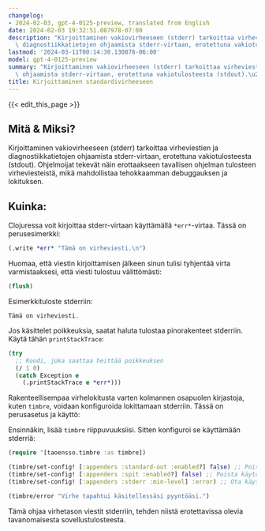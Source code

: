 ```yaml
---
changelog:
- 2024-02-03, gpt-4-0125-preview, translated from English
date: 2024-02-03 19:32:51.087978-07:00
description: "Kirjoittaminen vakiovirheeseen (stderr) tarkoittaa virheviestien ja\
  \ diagnostiikkatietojen ohjaamista stderr-virtaan, erotettuna vakiotulosteesta (stdout).\u2026"
lastmod: '2024-03-11T00:14:30.130878-06:00'
model: gpt-4-0125-preview
summary: "Kirjoittaminen vakiovirheeseen (stderr) tarkoittaa virheviestien ja diagnostiikkatietojen\
  \ ohjaamista stderr-virtaan, erotettuna vakiotulosteesta (stdout).\u2026"
title: Kirjoittaminen standardivirheeseen
---
```


{{< edit_this_page >}}

## Mitä & Miksi?
Kirjoittaminen vakiovirheeseen (stderr) tarkoittaa virheviestien ja diagnostiikkatietojen ohjaamista stderr-virtaan, erotettuna vakiotulosteesta (stdout). Ohjelmoijat tekevät näin erottaakseen tavallisen ohjelman tulosteen virheviesteistä, mikä mahdollistaa tehokkaamman debuggauksen ja lokituksen.

## Kuinka:
Clojuressa voit kirjoittaa stderr-virtaan käyttämällä `*err*`-virtaa. Tässä on perusesimerkki:

```clojure
(.write *err* "Tämä on virheviesti.\n")
```

Huomaa, että viestin kirjoittamisen jälkeen sinun tulisi tyhjentää virta varmistaaksesi, että viesti tulostuu välittömästi:

```clojure
(flush)
```

Esimerkkituloste stderriin:
```
Tämä on virheviesti.
```

Jos käsittelet poikkeuksia, saatat haluta tulostaa pinorakenteet stderriin. Käytä tähän `printStackTrace`:

```clojure
(try
  ;; Koodi, joka saattaa heittää poikkeuksen
  (/ 1 0)
  (catch Exception e
    (.printStackTrace e *err*)))
```

Rakenteellisempaa virhelokitusta varten kolmannen osapuolen kirjastoja, kuten `timbre`, voidaan konfiguroida lokittamaan stderriin. Tässä on perusasetus ja käyttö:

Ensinnäkin, lisää `timbre` riippuvuuksiisi. Sitten konfiguroi se käyttämään stderriä:

```clojure
(require '[taoensso.timbre :as timbre])

(timbre/set-config! [:appenders :standard-out :enabled?] false) ;; Poista käytöstä stdout-lokitus
(timbre/set-config! [:appenders :spit :enabled?] false) ;; Poista käytöstä tiedostolokitus
(timbre/set-config! [:appenders :stderr :min-level] :error) ;; Ota käyttöön stderr virheille

(timbre/error "Virhe tapahtui käsitellessäsi pyyntöäsi.")
```

Tämä ohjaa virhetason viestit stderriin, tehden niistä erotettavissa olevia tavanomaisesta sovellustulosteesta.
